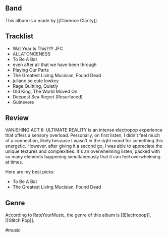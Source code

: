 ## Band
This album is a made by [[Clarence Clarity]].
## Tracklist
- Wat Year Is This?!?! JFC
- ALLATONCENESS
- To Be A Bat
- even after all that we have been through
- Playing Our Parts
- The Greatest Living Mucisian, Found Dead
- juliano so cute lowkey
- Rage Quitting, Quietly
- Old King, The World Moved On
- Deepest Sea Regret (Resurfaced)
- Guinevere
## Review
VANISHING ACT II: ULTIMATE REALITY is an intense electropop experience that offers a sensory overload. Personally, on first listen, I didn't feel much of a connection, likely because I wasn't in the right mood for something this energetic. However, after giving it a second go, I was able to appreciate the unique textures and complexities. It's an overwhelming listen, packed with so many elements happening simultaneously that it can feel overwhelming at times. 

Here are my best picks:
- To Be A Bat
- The Greatest Living Mucisian, Found Dead
## Genre
According to RateYourMusic, the genre of this album is [[Electropop]], [[Glitch Pop]].

#music